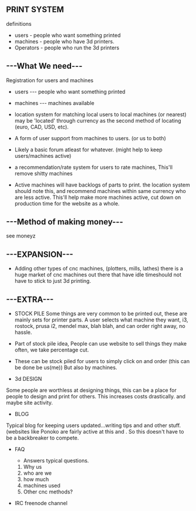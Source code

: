 PRINT SYSTEM
-----------------
definitions
* users - people who want something printed
* machines - people who have 3d printers.
* Operators - people who run the 3d printers

---What We need---
-----------------
Registration for users and machines
* users --- people who want something printed
	
* machines --- machines available
	
* location system for matching local users to local machines (or nearest)
		may be 'located' through currency as the second method of locating (euro, CAD, USD, etc).
	
* A form of user support from machines to users. (or us to both)
	
* Likely a basic forum atleast for whatever. (might help to keep users/machines active)
	
* a recommendation/rate system for users to rate machines, This'll remove shitty machines
	
* Active machines will have backlogs of parts to print. the location system should note this, and recommend machines within same currency who are less active. This'll help make more machines active, cut down on production time for the website as a whole.



---Method of making money---
-----------------
 see moneyz



---EXPANSION---
--------
* Adding other types of cnc machines, (plotters, mills, lathes) there is a huge market of cnc machines out there that have idle timeshould not have to stick to just 3d printing.
	



---EXTRA---
-----
* STOCK PILE
Some things are very common to be printed out, these are mainly sets for printer parts.
	 A user selects what machine they want, i3, rostock, prusa i2, mendel max, blah blah, and can order right away, no hassle.
* Part of stock pile idea, People can use website to sell things they make often, we take percentage cut.


* These can be stock piled for users to simply click on and order (this can be done be us(me)) But also by machines.

* 3d DESIGN

Some people are worthless at designing things, this can be a place for people to design and print for others. This increases costs drastically. and maybe site activity.

* BLOG

Typical blog for keeping users updated...writing tips and and other stuff. (websites like Ponoko are fairly active at this and . So this doesn't have to be a backbreaker to compete.

* FAQ
	* Answers typical questions.
	1. Why us
	2. who are we
	3. how much
	4. machines used
	5. Other cnc methods?
	
* IRC freenode channel